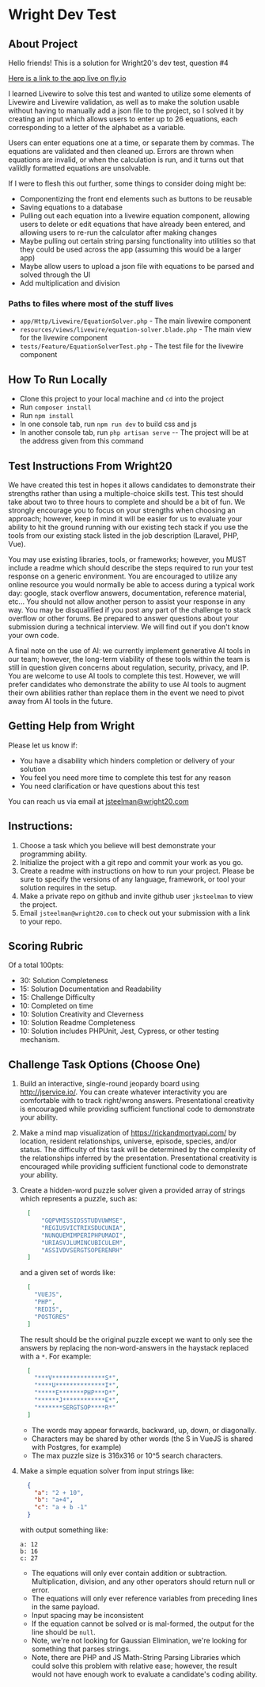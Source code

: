 # Wright Dev Test

## About Project

Hello friends! This is a solution for Wright20's dev test, question #4

[Here is a link to the app live on fly.io](https://wright-test.fly.dev/)

I learned Livewire to solve this test and wanted to utilize some elements of Livewire and Livewire validation, as well as to make the solution usable without having to manually add a json file to the project, so I solved it by creating an input which allows users to enter up to 26 equations, each corresponding to a letter of the alphabet as a variable.

Users can enter equations one at a time, or separate them by commas. The equations are validated and then cleaned up. Errors are thrown when equations are invalid, or when the calculation is run, and it turns out that valildly formatted equations are unsolvable.

If I were to flesh this out further, some things to consider doing might be:
- Componentizing the front end elements such as buttons to be reusable
- Saving equations to a database
- Pulling out each equation into a livewire equation component, allowing users to delete or edit equations that have already been entered, and allowing users to re-run the calculator after making changes
- Maybe pulling out certain string parsing functionality into utilities so that they could be used across the app (assuming this would be a larger app)
- Maybe allow users to upload a json file with equations to be parsed and solved through the UI
- Add multiplication and division

### Paths to files where most of the stuff lives
- `app/Http/Livewire/EquationSolver.php` - The main livewire component
- `resources/views/livewire/equation-solver.blade.php` - The main view for the livewire component
- `tests/Feature/EquationSolverTest.php` - The test file for the livewire component


## How To Run Locally

- Clone this project to your local machine and `cd` into the project
- Run `composer install`
- Run `npm install`
- In one console tab, run `npm run dev` to build css and js
- In another console tab, run `php artisan serve` -- The project will be at the address given from this command


## Test Instructions From Wright20

We have created this test in hopes it allows candidates to demonstrate their strengths rather than using a
multiple-choice skills test. This test should take about two to three hours to complete and should be a bit of fun. We
strongly encourage you to focus on your strengths when choosing an approach; however, keep in mind it will be easier for
us to evaluate your ability to hit the ground running with our existing tech stack if you use the tools from our
existing stack listed in the job description (Laravel, PHP, Vue).

You may use existing libraries, tools, or frameworks; however, you MUST include a readme which should describe the steps
required to run your test response on a generic environment. You are encouraged to utilize any online resource you would
normally be able to access during a typical work day: google, stack overflow answers, documentation, reference material,
etc... You should not allow another person to assist your response in any way. You may be disqualified if you post any
part of the challenge to stack overflow or other forums. Be prepared to answer questions about your submission during a
technical interview. We will find out if you don't know your own code.

A final note on the use of AI: we currently implement generative AI tools in our team; however, the long-term
viability of these tools within the team is still in question given concerns about regulation, security, privacy, and
IP. You are welcome to use AI tools to complete this test. However, we will prefer candidates who demonstrate the
ability to use AI tools to augment their own abilities rather than replace them in the event we need to pivot away from
AI tools in the future.

Getting Help from Wright
------------------------
Please let us know if:

- You have a disability which hinders completion or delivery of your solution
- You feel you need more time to complete this test for any reason
- You need clarification or have questions about this test

You can reach us via email at jsteelman@wright20.com

Instructions:
------------

1. Choose a task which you believe will best demonstrate your programming ability.
2. Initialize the project with a git repo and commit your work as you go.
3. Create a readme with instructions on how to run your project. Please be sure to specify the versions of any language,
   framework, or tool your solution requires in the setup.
4. Make a private repo on github and invite github user `jksteelman` to view the project.
5. Email `jsteelman@wright20.com` to check out your submission with a link to your repo.

Scoring Rubric
--------------
Of a total 100pts:

- 30: Solution Completeness
- 15: Solution Documentation and Readability
- 15: Challenge Difficulty
- 10: Completed on time
- 10: Solution Creativity and Cleverness
- 10: Solution Readme Completeness
- 10: Solution includes PHPUnit, Jest, Cypress, or other testing mechanism.

Challenge Task Options (Choose One)
----------------------

1. Build an interactive, single-round jeopardy board using http://jservice.io/. You can create whatever interactivity
   you are comfortable with to track right/wrong answers. Presentational creativity is encouraged while providing
   sufficient functional code to demonstrate your ability.

2. Make a mind map visualization of https://rickandmortyapi.com/ by location, resident relationships, universe, episode,
   species, and/or status. The difficulty of this task will be determined by the complexity of the relationships
   inferred by the presentation. Presentational creativity is encouraged while providing sufficient functional code
   to demonstrate your ability.

3. Create a hidden-word puzzle solver given a provided array of strings which represents a puzzle, such as:
     ```json
       [
           "GQPVMISSIOSSTUDVUWMSE",
           "REGIUSVICTRIXSDUCUNIA",
           "NUNQUEMIMPERIPHPUMADI",
           "URIASVJLUMINCUBICULEM",
           "ASSIVDVSERGTSOPERENRH"
       ]
     ```

   and a given set of words like:

     ```json
       [
         "VUEJS",
         "PHP",
         "REDIS",
         "POSTGRES"
       ] 
     ```

   The result should be the original puzzle except we want to only see the answers by replacing the non-word-answers in
   the haystack replaced with a `*`. For example:

     ```json
       [
         "***V***************S*",
         "****U**************I*",
         "*****E*******PHP***D*",
         "******J************E*",
         "*******SERGTSOP****R*"
       ]
     ```
    - The words may appear forwards, backward, up, down, or diagonally.
    - Characters may be shared by other words (the S in VueJS is shared with Postgres, for example)
    - The max puzzle size is 316x316 or 10^5 search characters.

4. Make a simple equation solver from input strings like:
     ```json
       {
         "a": "2 + 10",
         "b": "a+4",
         "c": "a + b -1"
       }
     ```
   with output something like:

       a: 12
       b: 16
       c: 27

    - The equations will only ever contain addition or subtraction. Multiplication, division, and any other
      operators should return null or error.
    - The equations will only ever reference variables from preceding lines in the same payload.
    - Input spacing may be inconsistent
    - If the equation cannot be solved or is mal-formed, the output for the line should be `null`.
    - Note, we're not looking for Gaussian Elimination, we're looking for something that parses strings.
    - Note, there are PHP and JS Math-String Parsing Libraries which could solve this problem with relative ease;
      however, the result would not have enough work to evaluate a candidate's coding ability.   
